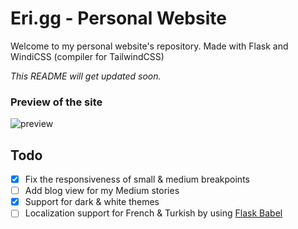 # Eri.gg - Personal Website
Welcome to my personal website's repository. Made with Flask and WindiCSS (compiler for TailwindCSS)

*This README will get updated soon.*

### Preview of the site
![preview](https://i.imgur.com/5nmDIwB.png)

## Todo
- [x] Fix the responsiveness of small & medium breakpoints
- [ ] Add blog view for my Medium stories
- [x] Support for dark & white themes
- [ ] Localization support for French & Turkish by using [Flask Babel](https://flask-babel.tkte.ch/)

